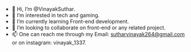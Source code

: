 - 👋 Hi, I’m @VinayakSuthar.
- 👀 I’m interested in tech and gaming.
- 🌱 I’m currently learning Front-end development.
- 💞️ I’m looking to collaborate on front-end or any related project.
- 📫 One can reach me through my Email: sutharvinayak264@gmail.com or on instagram: vinayak_1337.

